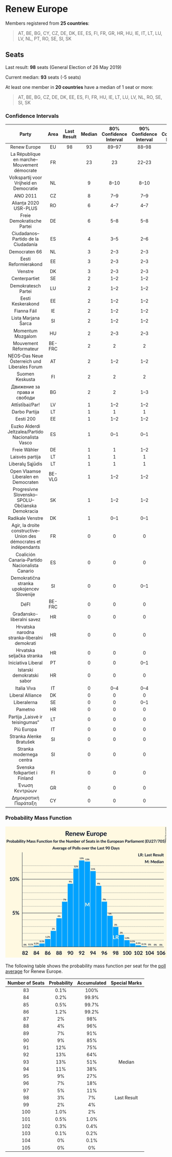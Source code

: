 # Renew Europe

Members registered from **25 countries**:

> AT, BE, BG, CY, CZ, DE, DK, EE, ES, FI, FR, GR, HR, HU, IE, IT, LT, LU, LV, NL, PT, RO, SE, SI, SK

## Seats

Last result: **98** seats (General Election of 26 May 2019)

Current median: **93** seats (-5 seats)

At least one member in **20 countries** have a median of 1 seat or more:

> AT, BE, BG, CZ, DE, DK, EE, ES, FI, FR, HU, IE, LT, LU, LV, NL, RO, SE, SI, SK

### Confidence Intervals

| Party | Area | Last Result | Median | 80% Confidence Interval | 90% Confidence Interval | 95% Confidence Interval | 99% Confidence Interval |
|:-----:|:----:|:-----------:|:------:|:-----------------------:|:-----------------------:|:-----------------------:|:-----------------------:|
| Renew Europe | EU | 98 | 93 | 89–97 | 88–98 | 87–99 | 85–101 |
| La République en marche–Mouvement démocrate | FR | | 23 | 23 | 22–23 | 21–23 | 20–23 |
| Volkspartij voor Vrijheid en Democratie | NL | | 9 | 8–10 | 8–10 | 7–10 | 7–11 |
| ANO 2011 | CZ | | 8 | 7–9 | 7–9 | 6–9 | 6–9 |
| Alianța 2020 USR-PLUS | RO | | 6 | 4–7 | 4–7 | 4–7 | 4–7 |
| Freie Demokratische Partei | DE | | 6 | 5–8 | 5–8 | 4–8 | 4–8 |
| Ciudadanos–Partido de la Ciudadanía | ES | | 4 | 3–5 | 2–6 | 2–6 | 2–6 |
| Democraten 66 | NL | | 3 | 2–3 | 2–3 | 2–3 | 2–3 |
| Eesti Reformierakond | EE | | 3 | 2–3 | 2–3 | 2–3 | 1–3 |
| Venstre | DK | | 3 | 2–3 | 2–3 | 2–3 | 2–4 |
| Centerpartiet | SE | | 2 | 1–2 | 1–2 | 1–2 | 1–2 |
| Demokratesch Partei | LU | | 2 | 1–2 | 1–2 | 1–2 | 1–2 |
| Eesti Keskerakond | EE | | 2 | 1–2 | 1–2 | 1–2 | 1–3 |
| Fianna Fáil | IE | | 2 | 1–2 | 1–2 | 1–3 | 1–4 |
| Lista Marjana Šarca | SI | | 2 | 1–2 | 1–2 | 1–2 | 1–2 |
| Momentum Mozgalom | HU | | 2 | 2–3 | 2–3 | 2–3 | 1–3 |
| Mouvement Réformateur | BE-FRC | | 2 | 2 | 2 | 1–2 | 1–2 |
| NEOS–Das Neue Österreich und Liberales Forum | AT | | 2 | 1–2 | 1–2 | 1–2 | 1–3 |
| Suomen Keskusta | FI | | 2 | 2 | 2 | 1–2 | 1–2 |
| Движение за права и свободи | BG | | 2 | 2 | 1–3 | 1–3 | 1–3 |
| Attīstībai/Par! | LV | | 1 | 1–2 | 1–2 | 1–2 | 1–2 |
| Darbo Partija | LT | | 1 | 1 | 1 | 1 | 1 |
| Eesti 200 | EE | | 1 | 1–2 | 1–2 | 1–2 | 1–2 |
| Euzko Alderdi Jeltzalea/Partido Nacionalista Vasco | ES | | 1 | 0–1 | 0–1 | 0–1 | 0–2 |
| Freie Wähler | DE | | 1 | 1 | 1–2 | 1–2 | 0–2 |
| Laisvės partija | LT | | 1 | 1 | 1 | 1 | 1 |
| Liberalų Sąjūdis | LT | | 1 | 1 | 1 | 1 | 1 |
| Open Vlaamse Liberalen en Democraten | BE-VLG | | 1 | 1–2 | 1–2 | 1–2 | 1–2 |
| Progresívne Slovensko–SPOLU–Občianska Demokracia | SK | | 1 | 1–2 | 1–2 | 1–2 | 1–2 |
| Radikale Venstre | DK | | 1 | 0–1 | 0–1 | 0–1 | 0–1 |
| Agir, la droite constructive–Union des démocrates et indépendants | FR | | 0 | 0 | 0 | 0 | 0 |
| Coalición Canaria–Partido Nacionalista Canario | ES | | 0 | 0 | 0 | 0 | 0–1 |
| Demokratična stranka upokojencev Slovenije | SI | | 0 | 0 | 0–1 | 0–1 | 0–1 |
| DéFI | BE-FRC | | 0 | 0 | 0 | 0 | 0 |
| Građansko-liberalni savez | HR | | 0 | 0 | 0 | 0 | 0 |
| Hrvatska narodna stranka–liberalni demokrati | HR | | 0 | 0 | 0 | 0 | 0 |
| Hrvatska seljačka stranka | HR | | 0 | 0 | 0 | 0 | 0 |
| Iniciativa Liberal | PT | | 0 | 0 | 0–1 | 0–1 | 0–1 |
| Istarski demokratski sabor | HR | | 0 | 0 | 0 | 0 | 0 |
| Italia Viva | IT | | 0 | 0–4 | 0–4 | 0–4 | 0–5 |
| Liberal Alliance | DK | | 0 | 0 | 0 | 0 | 0–1 |
| Liberalerna | SE | | 0 | 0 | 0–1 | 0–1 | 0–1 |
| Pametno | HR | | 0 | 0 | 0 | 0 | 0 |
| Partija „Laisvė ir teisingumas“ | LT | | 0 | 0 | 0 | 0 | 0 |
| Più Europa | IT | | 0 | 0 | 0 | 0 | 0–4 |
| Stranka Alenke Bratušek | SI | | 0 | 0 | 0 | 0 | 0 |
| Stranka modernega centra | SI | | 0 | 0 | 0 | 0 | 0 |
| Svenska folkpartiet i Finland | FI | | 0 | 0 | 0 | 0–1 | 0–1 |
| Ένωση Κεντρώων | GR | | 0 | 0 | 0 | 0 | 0 |
| Δημοκρατική Παράταξη | CY | | 0 | 0 | 0 | 0 | 0 |

### Probability Mass Function

![Graph with seats probability mass function not yet produced](average-2020-12-31-seats-pmf-reneweurope.png "Seats Probability Mass Function")

The following table shows the probability mass function per seat for the [poll average](average-2020-12-31.html) for Renew Europe.

| Number of Seats | Probability | Accumulated | Special Marks |
|:---------------:|:-----------:|:-----------:|:-------------:|
| 83 | 0.1% | 100% |  |
| 84 | 0.2% | 99.9% |  |
| 85 | 0.5% | 99.7% |  |
| 86 | 1.2% | 99.2% |  |
| 87 | 2% | 98% |  |
| 88 | 4% | 96% |  |
| 89 | 7% | 91% |  |
| 90 | 9% | 85% |  |
| 91 | 12% | 75% |  |
| 92 | 13% | 64% |  |
| 93 | 13% | 51% | Median |
| 94 | 11% | 38% |  |
| 95 | 9% | 27% |  |
| 96 | 7% | 18% |  |
| 97 | 5% | 11% |  |
| 98 | 3% | 7% | Last Result |
| 99 | 2% | 4% |  |
| 100 | 1.0% | 2% |  |
| 101 | 0.5% | 1.0% |  |
| 102 | 0.3% | 0.4% |  |
| 103 | 0.1% | 0.2% |  |
| 104 | 0% | 0.1% |  |
| 105 | 0% | 0% |  |


